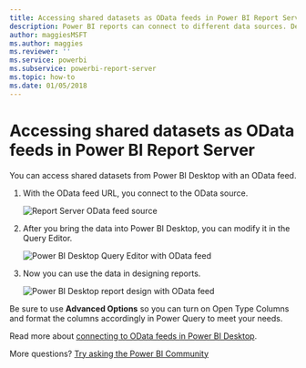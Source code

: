 ```yaml
---
title: Accessing shared datasets as OData feeds in Power BI Report Server
description: Power BI reports can connect to different data sources. Depending on how data is used, different data sources are available.
author: maggiesMSFT
ms.author: maggies
ms.reviewer: ''
ms.service: powerbi
ms.subservice: powerbi-report-server
ms.topic: how-to
ms.date: 01/05/2018
---
```

# Accessing shared datasets as OData feeds in Power BI Report Server
You can access shared datasets from Power BI Desktop with an OData feed.

1. With the OData feed URL, you connect to the OData source.
   
    ![Report Server OData feed source](media/access-dataset-odata/report-server-odata-feed.png)
2. After you bring the data into Power BI Desktop, you can modify it in the Query Editor.
   
    ![Power BI Desktop Query Editor with OData feed](media/access-dataset-odata/report-server-odata-results-query-editor.png)
3. Now you can use the data in designing reports.
   
    ![Power BI Desktop report design with OData feed](media/access-dataset-odata/report-server-odata-power-bi-desktop-report-design.png)

Be sure to use **Advanced Options** so you can turn on Open Type Columns and format the columns accordingly in Power Query to meet your needs.

Read more about [connecting to OData feeds in Power BI Desktop](../connect-data/desktop-connect-odata.md).

More questions? [Try asking the Power BI Community](https://community.powerbi.com/)


